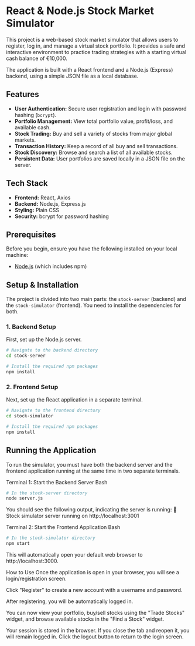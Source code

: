 # React & Node.js Stock Market Simulator

This project is a web-based stock market simulator that allows users to register, log in, and manage a virtual stock portfolio. It provides a safe and interactive environment to practice trading strategies with a starting virtual cash balance of €10,000.

The application is built with a React frontend and a Node.js (Express) backend, using a simple JSON file as a local database.

## Features

* **User Authentication:** Secure user registration and login with password hashing (`bcrypt`).
* **Portfolio Management:** View total portfolio value, profit/loss, and available cash.
* **Stock Trading:** Buy and sell a variety of stocks from major global markets.
* **Transaction History:** Keep a record of all buy and sell transactions.
* **Stock Discovery:** Browse and search a list of all available stocks.
* **Persistent Data:** User portfolios are saved locally in a JSON file on the server.

## Tech Stack

* **Frontend:** React, Axios
* **Backend:** Node.js, Express.js
* **Styling:** Plain CSS
* **Security:** bcrypt for password hashing

## Prerequisites

Before you begin, ensure you have the following installed on your local machine:

* [Node.js](https://nodejs.org/en/) (which includes npm)

## Setup & Installation

The project is divided into two main parts: the `stock-server` (backend) and the `stock-simulator` (frontend). You need to install the dependencies for both.

### 1. Backend Setup

First, set up the Node.js server.

```bash
# Navigate to the backend directory
cd stock-server

# Install the required npm packages
npm install
```

### 2. Frontend Setup
Next, set up the React application in a separate terminal.

```bash
# Navigate to the frontend directory
cd stock-simulator

# Install the required npm packages
npm install
```

## Running the Application
To run the simulator, you must have both the backend server and the frontend application running at the same time in two separate terminals.

Terminal 1: Start the Backend Server
Bash

```bash
# In the stock-server directory
node server.js
```

You should see the following output, indicating the server is running:
🚀 Stock simulator server running on http://localhost:3001

Terminal 2: Start the Frontend Application
Bash

```bash
# In the stock-simulator directory
npm start
```

This will automatically open your default web browser to http://localhost:3000.

How to Use
Once the application is open in your browser, you will see a login/registration screen.

Click "Register" to create a new account with a username and password.

After registering, you will be automatically logged in.

You can now view your portfolio, buy/sell stocks using the "Trade Stocks" widget, and browse available stocks in the "Find a Stock" widget.

Your session is stored in the browser. If you close the tab and reopen it, you will remain logged in. Click the logout button to return to the login screen.